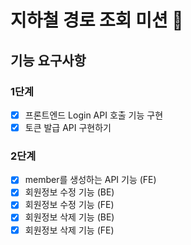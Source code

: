 # 지하철 경로 조회 미션 🚃

## 기능 요구사항
### 1단계
- [x] 프론트엔드 Login API 호출 기능 구현
- [x] 토큰 발급 API 구현하기 

### 2단계
- [x] member를 생성하는 API 기능 (FE)
- [x] 회원정보 수정 기능 (BE)
- [x] 회원정보 수정 기능 (FE)
- [x] 회원정보 삭제 기능 (BE)
- [x] 회원정보 삭제 기능 (FE)
